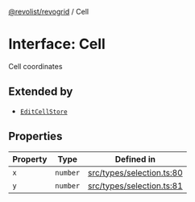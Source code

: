 [@revolist/revogrid](README.md) / Cell

# Interface: Cell

Cell coordinates

## Extended by

- [`EditCellStore`](Interface.EditCellStore.md)

## Properties

| Property | Type | Defined in |
| ------ | ------ | ------ |
| `x` | `number` | [src/types/selection.ts:80](https://github.com/revolist/revogrid/blob/477507f867ff98f395e0119897545945e222b246/src/types/selection.ts#L80) |
| `y` | `number` | [src/types/selection.ts:81](https://github.com/revolist/revogrid/blob/477507f867ff98f395e0119897545945e222b246/src/types/selection.ts#L81) |
